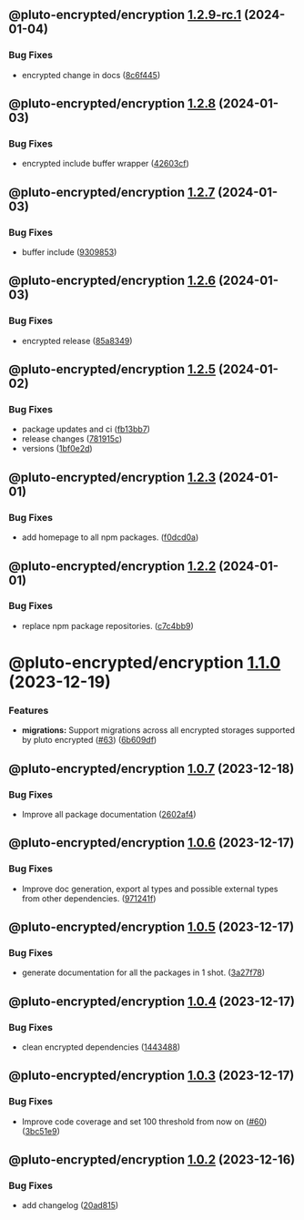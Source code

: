 ## @pluto-encrypted/encryption [1.2.9-rc.1](https://github.com/atala-community-projects/pluto-encrypted/compare/@pluto-encrypted/encryption@1.2.8...@pluto-encrypted/encryption@1.2.9-rc.1) (2024-01-04)


### Bug Fixes

* encrypted change in docs ([8c6f445](https://github.com/atala-community-projects/pluto-encrypted/commit/8c6f44537a1bb94c2d6ff0aed48d9c20d26a5c5c))

## @pluto-encrypted/encryption [1.2.8](https://github.com/atala-community-projects/pluto-encrypted/compare/@pluto-encrypted/encryption@1.2.7...@pluto-encrypted/encryption@1.2.8) (2024-01-03)


### Bug Fixes

* encrypted include buffer wrapper ([42603cf](https://github.com/atala-community-projects/pluto-encrypted/commit/42603cf8f3b01f73e5546f5100cd0d8a881b9569))

## @pluto-encrypted/encryption [1.2.7](https://github.com/atala-community-projects/pluto-encrypted/compare/@pluto-encrypted/encryption@1.2.6...@pluto-encrypted/encryption@1.2.7) (2024-01-03)


### Bug Fixes

* buffer include ([9309853](https://github.com/atala-community-projects/pluto-encrypted/commit/9309853aaa913c4614f54b1838eefd13e4a39af7))

## @pluto-encrypted/encryption [1.2.6](https://github.com/atala-community-projects/pluto-encrypted/compare/@pluto-encrypted/encryption@1.2.5...@pluto-encrypted/encryption@1.2.6) (2024-01-03)


### Bug Fixes

* encrypted release ([85a8349](https://github.com/atala-community-projects/pluto-encrypted/commit/85a834964c68ae3414e8d4c00f5c8e1beeb201b3))

## @pluto-encrypted/encryption [1.2.5](https://github.com/atala-community-projects/pluto-encrypted/compare/@pluto-encrypted/encryption@1.2.4...@pluto-encrypted/encryption@1.2.5) (2024-01-02)


### Bug Fixes

* package updates and ci ([fb13bb7](https://github.com/atala-community-projects/pluto-encrypted/commit/fb13bb7942568b50b41f0c777fb1173bcd63dd3b))
* release changes ([781915c](https://github.com/atala-community-projects/pluto-encrypted/commit/781915ccd4443bae3b8716de76929aaf1af3cd3e))
* versions ([1bf0e2d](https://github.com/atala-community-projects/pluto-encrypted/commit/1bf0e2dbc9fb388f90c494858019af0ac29681da))

## @pluto-encrypted/encryption [1.2.3](https://github.com/atala-community-projects/pluto-encrypted/compare/@pluto-encrypted/encryption@1.2.2...@pluto-encrypted/encryption@1.2.3) (2024-01-01)


### Bug Fixes

* add homepage to all npm packages. ([f0dcd0a](https://github.com/atala-community-projects/pluto-encrypted/commit/f0dcd0a90ff8cf5278de1158a6e90298d25d43c4))

## @pluto-encrypted/encryption [1.2.2](https://github.com/atala-community-projects/pluto-encrypted/compare/@pluto-encrypted/encryption@1.2.1...@pluto-encrypted/encryption@1.2.2) (2024-01-01)


### Bug Fixes

* replace npm package repositories. ([c7c4bb9](https://github.com/atala-community-projects/pluto-encrypted/commit/c7c4bb9e5ab55762ac44bc9caa1b98094088647d))

# @pluto-encrypted/encryption [1.1.0](https://github.com/elribonazo/pluto-encrypted/compare/@pluto-encrypted/encryption@1.0.7...@pluto-encrypted/encryption@1.1.0) (2023-12-19)


### Features

* **migrations:** Support migrations across all encrypted storages supported by pluto encrypted ([#63](https://github.com/elribonazo/pluto-encrypted/issues/63)) ([6b609df](https://github.com/elribonazo/pluto-encrypted/commit/6b609df8cf893a269fc0c1f8026db0caa6098ac5))

## @pluto-encrypted/encryption [1.0.7](https://github.com/elribonazo/pluto-encrypted/compare/@pluto-encrypted/encryption@1.0.6...@pluto-encrypted/encryption@1.0.7) (2023-12-18)


### Bug Fixes

* Improve all package documentation ([2602af4](https://github.com/elribonazo/pluto-encrypted/commit/2602af4f37f97eb2f70d39d79eb3c3e715e7cead))

## @pluto-encrypted/encryption [1.0.6](https://github.com/elribonazo/pluto-encrypted/compare/@pluto-encrypted/encryption@1.0.5...@pluto-encrypted/encryption@1.0.6) (2023-12-17)


### Bug Fixes

* Improve doc generation, export al types and possible external types from other dependencies. ([971241f](https://github.com/elribonazo/pluto-encrypted/commit/971241fd26aca33a0c1b8f01e36c56a9c8a8202c))

## @pluto-encrypted/encryption [1.0.5](https://github.com/elribonazo/pluto-encrypted/compare/@pluto-encrypted/encryption@1.0.4...@pluto-encrypted/encryption@1.0.5) (2023-12-17)


### Bug Fixes

* generate documentation for all the packages in 1 shot. ([3a27f78](https://github.com/elribonazo/pluto-encrypted/commit/3a27f78d122855a353efe814fdb7e48e0222ade2))

## @pluto-encrypted/encryption [1.0.4](https://github.com/elribonazo/pluto-encrypted/compare/@pluto-encrypted/encryption@1.0.3...@pluto-encrypted/encryption@1.0.4) (2023-12-17)


### Bug Fixes

* clean encrypted dependencies ([1443488](https://github.com/elribonazo/pluto-encrypted/commit/14434886507fd18bda5b562da57d852fc8e19648))

## @pluto-encrypted/encryption [1.0.3](https://github.com/elribonazo/pluto-encrypted/compare/@pluto-encrypted/encryption@1.0.2...@pluto-encrypted/encryption@1.0.3) (2023-12-17)


### Bug Fixes

* Improve code coverage and set 100 threshold from now on ([#60](https://github.com/elribonazo/pluto-encrypted/issues/60)) ([3bc51e9](https://github.com/elribonazo/pluto-encrypted/commit/3bc51e93b95a14611ea0799f5d7c22bfd69bb21a))

## @pluto-encrypted/encryption [1.0.2](https://github.com/elribonazo/pluto-encrypted/compare/@pluto-encrypted/encryption@1.0.1...@pluto-encrypted/encryption@1.0.2) (2023-12-16)


### Bug Fixes

* add changelog ([20ad815](https://github.com/elribonazo/pluto-encrypted/commit/20ad81572085922aafdf5ce0978c17af3125f6e4))
